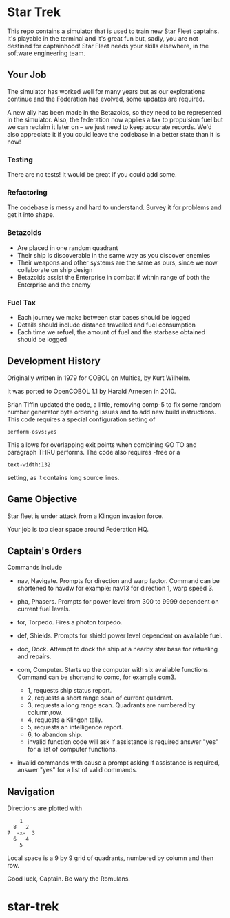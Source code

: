 # Star Trek

This repo contains a simulator that is used to train new Star Fleet captains. It's playable in the terminal and it's great fun but, sadly, you are not destined for captainhood!  Star Fleet needs your skills elsewhere, in the software engineering team.

## Your Job

The simulator has worked well for many years but as our explorations continue and the Federation has evolved, some updates are required.

A new ally has been made in the Betazoids, so they need to be represented in the simulator. Also, the federation now applies a tax to propulsion fuel but we can reclaim it later on – we just need to keep accurate records. We'd also appreciate it if you could leave the codebase in a better state than it is now!

### Testing
There are no tests! It would be great if you could add some.

### Refactoring
The codebase is messy and hard to understand. Survey it for problems and get it into shape.

### Betazoids

- Are placed in one random quadrant
- Their ship is discoverable in the same way as you discover enemies
- Their weapons and other systems are the same as ours, since we now collaborate on ship design
- Betazoids assist the Enterprise in combat if within range of both the Enterprise and the enemy

### Fuel Tax
- Each journey we make between star bases should be logged
- Details should include distance travelled and fuel consumption
- Each time we refuel, the amount of fuel and the starbase obtained should be logged

## Development History

Originally written in 1979 for COBOL on Multics, by Kurt Wilhelm.

It was ported to OpenCOBOL 1.1 by Harald Arnesen in 2010.

Brian Tiffin updated the code, a little, removing comp-5 to fix some
random number generator byte ordering issues and to add new build
instructions.  This code requires a special configuration setting of

    perform-osvs:yes

This allows for overlapping exit points when combining GO TO and paragraph
THRU performs. The code also requires -free or a

    text-width:132

setting, as it contains long source lines.

## Game Objective

Star fleet is under attack from a Klingon invasion force.

Your job is too clear space around Federation HQ.

## Captain's Orders

Commands include

- nav, Navigate. Prompts for direction and warp factor.
  Command can be shortened to navdw
  for example: nav13 for direction 1, warp speed 3.

- pha, Phasers.  Prompts for power level from 300 to 9999
  dependent on current fuel levels.

- tor, Torpedo.  Fires a photon torpedo.

- def, Shields.  Prompts for shield power level
  dependent on available fuel.

- doc, Dock.     Attempt to dock the ship at a nearby star base
  for refueling and repairs.

- com, Computer. Starts up the computer with six available functions.
  Command can be shortend to comc, for example com3.

  - 1, requests ship status report.
  - 2, requests a short range scan of current quadrant.
  - 3, requests a long range scan.  Quadrants are numbered by column,row.
  - 4, requests a Klingon tally.
  - 5, requests an intelligence report.
  - 6, to abandon ship.
  - invalid function code will ask if assistance is required
    answer "yes" for a list of computer functions.

- invalid commands with cause a prompt asking if assistance is required,
  answer "yes" for a list of valid commands.

## Navigation

Directions are plotted with
```
    1
  8   2
7  -x-  3
  6   4
    5
```
Local space is a 9 by 9 grid of quadrants, numbered by column and then row.

Good luck, Captain.  Be wary the Romulans.
# star-trek
